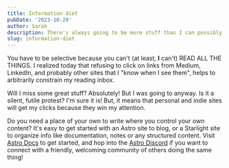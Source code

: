 ```yaml
---
title: Information diet
pubDate: '2023-10-29'
author: Sarah
description: There's always going to be more stuff than I can possibly read, no matter how interesting or even how important. 
slug: information-diet
---
```

You have to be selective because you can't (at least, **I** can't) READ ALL THE THINGS. I realized today that refusing to click on links from Medium, LinkedIn, and probably other sites that I "know when I see them", helps to arbitrarily constrain my reading inbox.

Will I miss some great stuff? Absolutely! But I was going to anyway. Is it a silent, futile protest? I'm sure it is! But, it means that personal and indie sites will get my clicks because they win my attention.

Do you need a place of your own to write where you control your own content? It's easy to get started with an Astro site to blog, or a Starlight site to organize info like documentation, notes or any structured content. Visit [Astro Docs](https://docs.astro.build) to get started, and hop into the [Astro Discord](https://astro.build/chat) if you want to connect with a friendly, welcoming community of others doing the same thing!